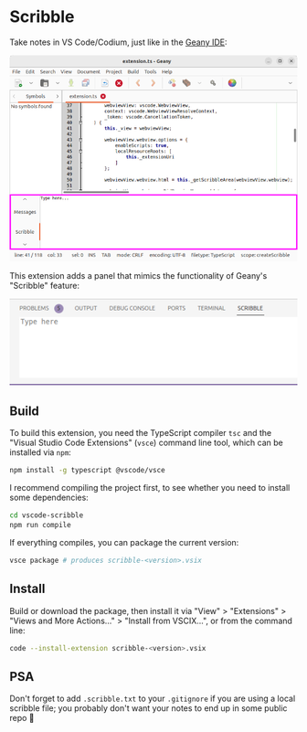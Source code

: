 # Scribble

Take notes in VS Code/Codium, just like in the [Geany IDE](https://www.geany.org/):

![Scribble area in the Geany IDE](assets/geany_scribble.png)

This extension adds a panel that mimics the functionality of Geany's "Scribble" feature:

![Extension screenshot](assets/vscode_scribble.png)

## Build

To build this extension, you need the TypeScript compiler `tsc` and the "Visual Studio Code Extensions" (`vsce`) command line tool, which can be installed via `npm`:

```sh
npm install -g typescript @vscode/vsce
```

I recommend compiling the project first, to see whether you need to install some dependencies:

```sh
cd vscode-scribble
npm run compile
```

If everything compiles, you can package the current version:

```sh
vsce package # produces scribble-<version>.vsix
```

## Install

Build or download the package, then install it via "View" > "Extensions" > "Views and More Actions..." > "Install from VSCIX...", or from the command line:

```sh
code --install-extension scribble-<version>.vsix
```

## PSA

Don't forget to add `.scribble.txt` to your `.gitignore` if you are using a local scribble file; you probably don't want your notes to end up in some public repo 🫠